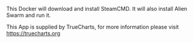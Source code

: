 This Docker will download and install SteamCMD. It will also install Alien Swarm and run it.


This App is supplied by TrueCharts, for more information please visit https://truecharts.org
